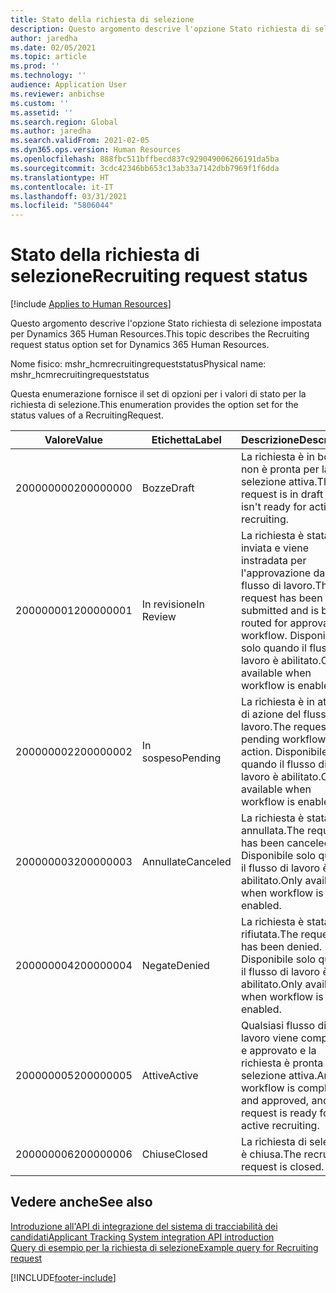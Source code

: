 ```yaml
---
title: Stato della richiesta di selezione
description: Questo argomento descrive l'opzione Stato richiesta di selezione impostata per Dynamics 365 Human Resources.
author: jaredha
ms.date: 02/05/2021
ms.topic: article
ms.prod: ''
ms.technology: ''
audience: Application User
ms.reviewer: anbichse
ms.custom: ''
ms.assetid: ''
ms.search.region: Global
ms.author: jaredha
ms.search.validFrom: 2021-02-05
ms.dyn365.ops.version: Human Resources
ms.openlocfilehash: 888fbc511bffbecd837c929049006266191da5ba
ms.sourcegitcommit: 3cdc42346bb653c13ab33a7142dbb7969f1f6dda
ms.translationtype: HT
ms.contentlocale: it-IT
ms.lasthandoff: 03/31/2021
ms.locfileid: "5806044"
---
```

# <a name="recruiting-request-status"></a><span data-ttu-id="ac204-103">Stato della richiesta di selezione</span><span class="sxs-lookup"><span data-stu-id="ac204-103">Recruiting request status</span></span>

[!include [Applies to Human Resources](../includes/applies-to-hr.md)]

<span data-ttu-id="ac204-104">Questo argomento descrive l'opzione Stato richiesta di selezione impostata per Dynamics 365 Human Resources.</span><span class="sxs-lookup"><span data-stu-id="ac204-104">This topic describes the Recruiting request status option set for Dynamics 365 Human Resources.</span></span>

<span data-ttu-id="ac204-105">Nome fisico: mshr_hcmrecruitingrequeststatus</span><span class="sxs-lookup"><span data-stu-id="ac204-105">Physical name: mshr_hcmrecruitingrequeststatus</span></span>

<span data-ttu-id="ac204-106">Questa enumerazione fornisce il set di opzioni per i valori di stato per la richiesta di selezione.</span><span class="sxs-lookup"><span data-stu-id="ac204-106">This enumeration provides the option set for the status values of a RecruitingRequest.</span></span>

| <span data-ttu-id="ac204-107">Valore</span><span class="sxs-lookup"><span data-stu-id="ac204-107">Value</span></span> | <span data-ttu-id="ac204-108">Etichetta</span><span class="sxs-lookup"><span data-stu-id="ac204-108">Label</span></span> | <span data-ttu-id="ac204-109">Descrizione</span><span class="sxs-lookup"><span data-stu-id="ac204-109">Description</span></span> |
| --- | --- | --- |
| <span data-ttu-id="ac204-110">200000000</span><span class="sxs-lookup"><span data-stu-id="ac204-110">200000000</span></span> | <span data-ttu-id="ac204-111">Bozze</span><span class="sxs-lookup"><span data-stu-id="ac204-111">Draft</span></span> | <span data-ttu-id="ac204-112">La richiesta è in bozza e non è pronta per la selezione attiva.</span><span class="sxs-lookup"><span data-stu-id="ac204-112">The request is in draft and isn't ready for active recruiting.</span></span> |
| <span data-ttu-id="ac204-113">200000001</span><span class="sxs-lookup"><span data-stu-id="ac204-113">200000001</span></span> | <span data-ttu-id="ac204-114">In revisione</span><span class="sxs-lookup"><span data-stu-id="ac204-114">In Review</span></span> | <span data-ttu-id="ac204-115">La richiesta è stata inviata e viene instradata per l'approvazione dal flusso di lavoro.</span><span class="sxs-lookup"><span data-stu-id="ac204-115">The request has been submitted and is being routed for approval by workflow.</span></span> <span data-ttu-id="ac204-116">Disponibile solo quando il flusso di lavoro è abilitato.</span><span class="sxs-lookup"><span data-stu-id="ac204-116">Only available when workflow is enabled.</span></span> |
| <span data-ttu-id="ac204-117">200000002</span><span class="sxs-lookup"><span data-stu-id="ac204-117">200000002</span></span> | <span data-ttu-id="ac204-118">In sospeso</span><span class="sxs-lookup"><span data-stu-id="ac204-118">Pending</span></span> | <span data-ttu-id="ac204-119">La richiesta è in attesa di azione del flusso di lavoro.</span><span class="sxs-lookup"><span data-stu-id="ac204-119">The request is pending workflow action.</span></span> <span data-ttu-id="ac204-120">Disponibile solo quando il flusso di lavoro è abilitato.</span><span class="sxs-lookup"><span data-stu-id="ac204-120">Only available when workflow is enabled.</span></span> |
| <span data-ttu-id="ac204-121">200000003</span><span class="sxs-lookup"><span data-stu-id="ac204-121">200000003</span></span> | <span data-ttu-id="ac204-122">Annullate</span><span class="sxs-lookup"><span data-stu-id="ac204-122">Canceled</span></span> | <span data-ttu-id="ac204-123">La richiesta è stata annullata.</span><span class="sxs-lookup"><span data-stu-id="ac204-123">The request has been canceled.</span></span> <span data-ttu-id="ac204-124">Disponibile solo quando il flusso di lavoro è abilitato.</span><span class="sxs-lookup"><span data-stu-id="ac204-124">Only available when workflow is enabled.</span></span> |
| <span data-ttu-id="ac204-125">200000004</span><span class="sxs-lookup"><span data-stu-id="ac204-125">200000004</span></span> | <span data-ttu-id="ac204-126">Negate</span><span class="sxs-lookup"><span data-stu-id="ac204-126">Denied</span></span> | <span data-ttu-id="ac204-127">La richiesta è stata rifiutata.</span><span class="sxs-lookup"><span data-stu-id="ac204-127">The request has been denied.</span></span> <span data-ttu-id="ac204-128">Disponibile solo quando il flusso di lavoro è abilitato.</span><span class="sxs-lookup"><span data-stu-id="ac204-128">Only available when workflow is enabled.</span></span> |
| <span data-ttu-id="ac204-129">200000005</span><span class="sxs-lookup"><span data-stu-id="ac204-129">200000005</span></span> | <span data-ttu-id="ac204-130">Attive</span><span class="sxs-lookup"><span data-stu-id="ac204-130">Active</span></span> | <span data-ttu-id="ac204-131">Qualsiasi flusso di lavoro viene completato e approvato e la richiesta è pronta per la selezione attiva.</span><span class="sxs-lookup"><span data-stu-id="ac204-131">Any workflow is completed and approved, and the request is ready for active recruiting.</span></span> |
| <span data-ttu-id="ac204-132">200000006</span><span class="sxs-lookup"><span data-stu-id="ac204-132">200000006</span></span> | <span data-ttu-id="ac204-133">Chiuse</span><span class="sxs-lookup"><span data-stu-id="ac204-133">Closed</span></span> | <span data-ttu-id="ac204-134">La richiesta di selezione è chiusa.</span><span class="sxs-lookup"><span data-stu-id="ac204-134">The recruiting request is closed.</span></span> |

## <a name="see-also"></a><span data-ttu-id="ac204-135">Vedere anche</span><span class="sxs-lookup"><span data-stu-id="ac204-135">See also</span></span>

[<span data-ttu-id="ac204-136">Introduzione all'API di integrazione del sistema di tracciabilità dei candidati</span><span class="sxs-lookup"><span data-stu-id="ac204-136">Applicant Tracking System integration API introduction</span></span>](hr-admin-integration-ats-api-introduction.md)<br>
[<span data-ttu-id="ac204-137">Query di esempio per la richiesta di selezione</span><span class="sxs-lookup"><span data-stu-id="ac204-137">Example query for Recruiting request</span></span>](hr-admin-integration-ats-api-recruiting-request-example-query.md)


[!INCLUDE[footer-include](../includes/footer-banner.md)]